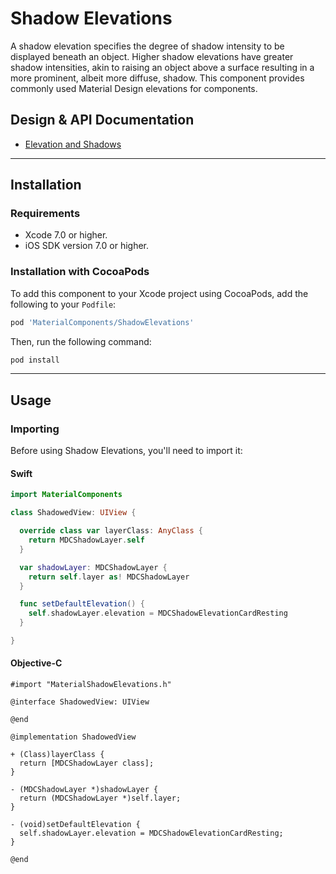 <!--docs:
title: "Shadow Elevations"
layout: detail
section: components
excerpt: "The Shadow Elevations component provides the most commonly-used Material Design elevations."
path: /shadow-elevations/
-->

# Shadow Elevations

A shadow elevation specifies the degree of shadow intensity to be displayed beneath an object.
Higher shadow elevations have greater shadow intensities, akin to raising an object above a
surface resulting in a more prominent, albeit more diffuse, shadow. This component provides commonly
used Material Design elevations for components.
<!--{: .article__intro }-->

## Design & API Documentation

<ul class="icon-list">
  <li class="icon-list-item icon-list-item--spec"><a href="https://www.google.com/design/spec/what-is-material/elevation-shadows.html">Elevation and Shadows</a></li>
</ul>

- - -

## Installation

### Requirements

- Xcode 7.0 or higher.
- iOS SDK version 7.0 or higher.

### Installation with CocoaPods

To add this component to your Xcode project using CocoaPods, add the following to your `Podfile`:

``` bash
pod 'MaterialComponents/ShadowElevations'
```

Then, run the following command:

``` bash
pod install
```


- - -

## Usage

### Importing

Before using Shadow Elevations, you'll need to import it:

<!--<div class="material-code-render" markdown="1">-->
#### Swift
``` swift
import MaterialComponents

class ShadowedView: UIView {

  override class var layerClass: AnyClass {
    return MDCShadowLayer.self
  }

  var shadowLayer: MDCShadowLayer {
    return self.layer as! MDCShadowLayer
  }

  func setDefaultElevation() {
    self.shadowLayer.elevation = MDCShadowElevationCardResting
  }

}
```

#### Objective-C
``` objc
#import "MaterialShadowElevations.h"

@interface ShadowedView: UIView

@end

@implementation ShadowedView

+ (Class)layerClass {
  return [MDCShadowLayer class];
}

- (MDCShadowLayer *)shadowLayer {
  return (MDCShadowLayer *)self.layer;
}

- (void)setDefaultElevation {
  self.shadowLayer.elevation = MDCShadowElevationCardResting;
}

@end
```
<!--</div>-->
